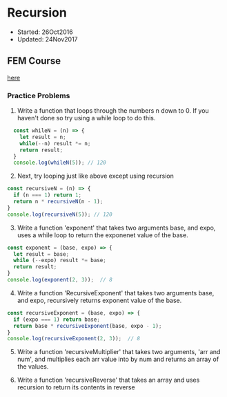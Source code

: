 # Recursion
  - Started: 26Oct2016
  - Updated: 24Nov2017

## FEM Course
 [here](https://frontendmasters.com/courses/data-structures-algorithms/exercise-recursion-interview-questions)

### Practice Problems
 1. Write a function that loops through the numbers n down to 0. If you haven't done so try using a while loop to do this.
  ```javascript
    const whileN = (n) => {
      let result = n;
      while(--n) result *= n;
      return result;
    }
    console.log(whileN(5)); // 120
  ```

 2. Next, try looping just like above except using recursion
   ```javascript
   const recursiveN = (n) => {
     if (n === 1) return 1;
     return n * recursiveN(n - 1);
   }
   console.log(recursiveN(5)); // 120
   ```

 3. Write a function 'exponent' that takes two arguments base, and expo, uses a while loop to return the exponenet value of the base.
   ```javascript
   const exponent = (base, expo) => {
     let result = base;
     while (--expo) result *= base;
     return result;
   }
   console.log(exponent(2, 3));  // 8
   ```

 4. Write a function 'RecursiveExponent' that takes two arguments base, and expo, recursively returns exponent value of the base.
   ```javascript
   const recursiveExponent = (base, expo) => {
     if (expo === 1) return base;
     return base * recursiveExponent(base, expo - 1);
   }
   console.log(recursiveExponent(2, 3));  // 8
   ```

 5. Write a function 'recursiveMultiplier' that takes two arguments, 'arr and num', and multiplies each arr value into by num and returns an array of the values.

 6. Write a function 'recursiveReverse' that takes an array and uses recursion to return its contents in reverse
